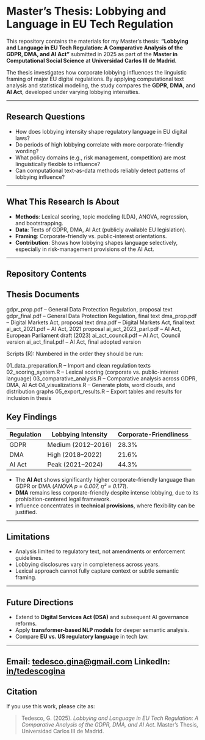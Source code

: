 # Master’s Thesis: Lobbying and Language in EU Tech Regulation

This repository contains the materials for my Master’s thesis:
**“Lobbying and Language in EU Tech Regulation: A Comparative Analysis of the GDPR, DMA, and AI Act”**
submitted in 2025 as part of the **Master in Computational Social Science** at **Universidad Carlos III de Madrid**.

The thesis investigates how corporate lobbying influences the linguistic framing of major EU digital regulations. By applying computational text analysis and statistical modeling, the study compares the **GDPR**, **DMA**, and **AI Act**, developed under varying lobbying intensities.

---

## Research Questions

* How does lobbying intensity shape regulatory language in EU digital laws?
* Do periods of high lobbying correlate with more corporate-friendly wording?
* What policy domains (e.g., risk management, competition) are most linguistically flexible to influence?
* Can computational text-as-data methods reliably detect patterns of lobbying influence?

---

## What This Research Is About

* **Methods**: Lexical scoring, topic modeling (LDA), ANOVA, regression, and bootstrapping.
* **Data**: Texts of GDPR, DMA, AI Act (publicly available EU legislation).
* **Framing**: Corporate-friendly vs. public-interest orientations.
* **Contribution**: Shows how lobbying shapes language selectively, especially in risk-management provisions of the AI Act.

---

## Repository Contents
## Thesis Documents

gdpr_prop.pdf – General Data Protection Regulation, proposal text
gdpr_final.pdf – General Data Protection Regulation, final text
dma_prop.pdf – Digital Markets Act, proposal text
dma.pdf – Digital Markets Act, final text
ai_act_2021.pdf – AI Act, 2021 proposal
ai_act_2023_parl.pdf – AI Act, European Parliament draft (2023)
ai_act_council.pdf – AI Act, Council version
ai_act_final.pdf – AI Act, final adopted version

Scripts (R): Numbered in the order they should be run:

01_data_preparation.R – Import and clean regulation texts
02_scoring_system.R – Lexical scoring (corporate vs. public-interest language)
03_comparative_analysis.R – Comparative analysis across GDPR, DMA, AI Act
04_visualizations.R – Generate plots, word clouds, and distribution graphs
05_export_results.R – Export tables and results for inclusion in thesis

## Key Findings

| Regulation | Lobbying Intensity | Corporate-Friendliness |
| ---------- | ------------------ | ---------------------- |
| GDPR       | Medium (2012–2016) | 28.3%                  |
| DMA        | High (2018–2022)   | 21.6%                  |
| AI Act     | Peak (2021–2024)   | 44.3%                  |

* The **AI Act** shows significantly higher corporate-friendly language than GDPR or DMA (*ANOVA p = 0.007, η² = 0.171*).
* **DMA** remains less corporate-friendly despite intense lobbying, due to its prohibition-centered legal framework.
* Influence concentrates in **technical provisions**, where flexibility can be justified.

---

## Limitations

* Analysis limited to regulatory text, not amendments or enforcement guidelines.
* Lobbying disclosures vary in completeness across years.
* Lexical approach cannot fully capture context or subtle semantic framing.

---

## Future Directions

* Extend to **Digital Services Act (DSA)** and subsequent AI governance reforms.
* Apply **transformer-based NLP models** for deeper semantic analysis.
* Compare **EU vs. US regulatory language** in tech law.

---
Email: tedesco.gina@gmail.com
LinkedIn: [in/tedescogina]([url](https://www.linkedin.com/in/tedescogina/))
---

## Citation

If you use this work, please cite as:

> Tedesco, G. (2025). *Lobbying and Language in EU Tech Regulation: A Comparative Analysis of the GDPR, DMA, and AI Act*. Master’s Thesis, Universidad Carlos III de Madrid.
